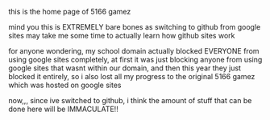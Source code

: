 this is the home page of 5166 gamez

mind you this is EXTREMELY bare bones as switching to github from google sites may take me some time to actually learn how github sites work

for anyone wondering, my school domain actually blocked EVERYONE from using google sites completely, at first it was just blocking anyone from using google sites that wasnt within our domain, and then this year they just blocked it entirely, so i also lost all my progress to the original 5166 gamez which was hosted on google sites

now,,, since ive switched to github, i think the amount of stuff that can be done here will be IMMACULATE!!
